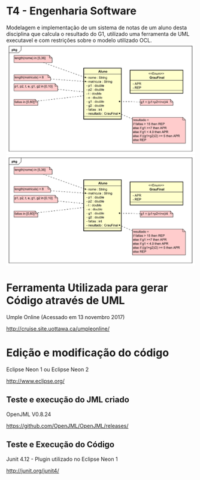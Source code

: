 # T4 - Engenharia Software
Modelagem e implementação de um sistema de notas de um aluno desta disciplina que calcula o resultado do G1, utilizado uma ferramenta de UML executavel e com restrições sobre o modelo utilizado OCL.
![Alt text](https://github.com/viniCerutti/T4EngenhariaSoftware/blob/master/UMLandOCL/UMLAndOCL.svg)
<img src="https://github.com/viniCerutti/T4EngenhariaSoftware/blob/master/UMLandOCL/UMLAndOCL.svg">
# Ferramenta Utilizada para gerar Código através de UML
Umple Online (Acessado em 13 novembro 2017)

http://cruise.site.uottawa.ca/umpleonline/

# Edição e modificação do código

Eclipse Neon 1 ou Eclipse Neon 2

http://www.eclipse.org/

## Teste e execução do JML criado

OpenJML V0.8.24

https://github.com/OpenJML/OpenJML/releases/

## Teste e Execução do Código

Junit 4.12 - Plugin utilizado no Eclipse Neon 1 

http://junit.org/junit4/



